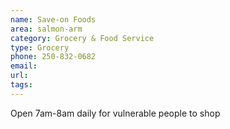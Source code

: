 ```yaml
---
name: Save-on Foods
area: salmon-arm
category: Grocery & Food Service
type: Grocery
phone: 250-832-0682
email: 
url: 
tags:
---
```


Open 7am-8am daily for vulnerable people to shop